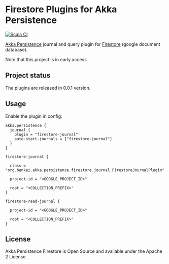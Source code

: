 # Firestore Plugins for Akka Persistence

[![Scala CI](https://github.com/b3nk3i/akka-persistence-firestore/actions/workflows/scala.yml/badge.svg)](https://github.com/b3nk3i/akka-persistence-firestore/actions/workflows/scala.yml)

[Akka Persistence](https://doc.akka.io/docs/akka/current/scala/persistence.html) journal and query
plugin for [Firestore](https://cloud.google.com/firestore) (google document database).

Note that this project is in early access

## Project status

The plugins are released in 0.0.1 version.

## Usage

Enable the plugin in config:
```
akka.persistence {
  journal {
    plugin = "firestore-journal"
    auto-start-journals = ["firestore-journal"]
  }
}

firestore-journal {

  class = "org.benkei.akka.persistence.firestore.journal.FirestoreJournalPlugin"

  project-id = "<GOOGLE_PROJECT_ID>"

  root = "<COLLECTION_PREFIX>"
}

firestore-read-journal {

  project-id = "<GOOGLE_PROJECT_ID>"

  root = "<COLLECTION_PREFIX>"
}
```

## License

Akka Persistence Firestore is Open Source and available under the Apache 2 License.
